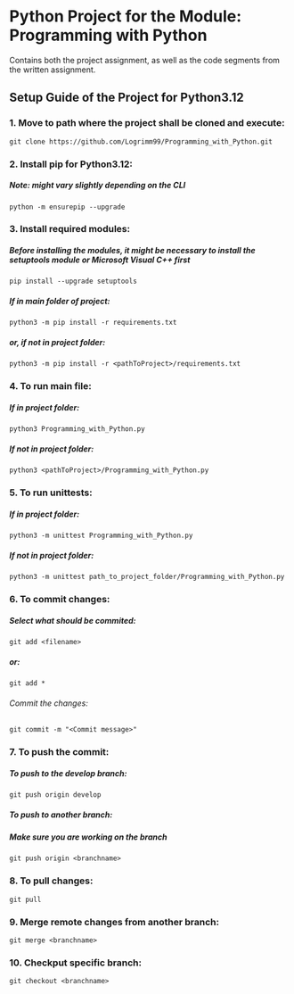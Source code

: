 # Python Project for the Module: Programming with Python
Contains both the project assignment, as well as the code segments from the written assignment.

## Setup Guide of the Project for Python3.12
### 1. Move to path where the project shall be cloned and execute:
  

    git clone https://github.com/Logrimm99/Programming_with_Python.git

### 2. Install pip for Python3.12:
		

##### Note: might vary slightly depending on the CLI
		
    python -m ensurepip --upgrade


### 3. Install required modules: 
 ##### Before installing the modules, it might be necessary to install the setuptools module or Microsoft Visual C++ first
    pip install --upgrade setuptools

 ##### If in main folder of project:
 
    python3 -m pip install -r requirements.txt
  
 ##### or, if not in project folder:
	
    python3 -m pip install -r <pathToProject>/requirements.txt


### 4. To run main file:
  ##### If in project folder:
    python3 Programming_with_Python.py
  ##### If not in project folder:
    python3 <pathToProject>/Programming_with_Python.py


### 5. To run unittests:
  ##### If in project folder:
    python3 -m unittest Programming_with_Python.py
  ##### If not in project folder:
    python3 -m unittest path_to_project_folder/Programming_with_Python.py


### 6. To commit changes:
  ##### Select what should be commited:
    git add <filename>
  ##### or:
    git add *

###### Commit the changes:
    git commit -m "<Commit message>"

### 7. To push the commit:
  ##### To push to the develop branch:
    git push origin develop
  ##### To push to another branch:
   ##### Make sure you are working on the branch
    git push origin <branchname>

### 8. To pull changes:
  
    git pull

### 9. Merge remote changes from another branch:
  

    git merge <branchname>

### 10. Checkput specific branch:
  

    git checkout <branchname>
